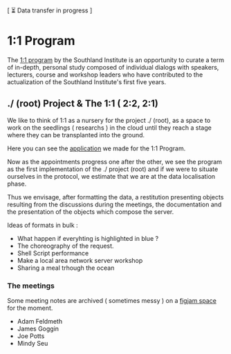[ ⏳ Data transfer in progress ]

# 1:1 Program

The [1:1 program](https://southland.institute/1_1.html) by the Southland Institute is an opportunity to curate a term of in-depth, personal study composed of individual dialogs with speakers, lecturers, course and workshop leaders who have contributed to the actualization of the Southland Institute's first five years.

## ./ (root) Project & The 1:1 ( 2:2, 2:1)

We like to think of 1:1 as a nursery for the project ./ (root), as a space to work on the seedlings ( researchs ) in the cloud until they reach a stage where they can be transplanted into the ground.

Here you can see the [application](root.cddwmpl.org) we made for the 1:1 Program.

Now as the appointments progress one after the other, we see the program as the first implementation of the ./ project (root) and if we were to situate ourselves in the protocol, we estimate that we are at the data localisation phase. 

Thus we envisage, after formatting the data, a restitution presenting objects resulting from the discussions during the meetings, the documentation and the presentation of the objects which compose the server. 

Ideas of formats in bulk : 

* What happen if everyhting is highlighted in blue ? 
* The choreography of the request.
* Shell Script performance
* Make a local area network server workshop 
* Sharing a meal trhough the ocean


### The meetings

Some meeting notes are archived ( sometimes messy ) on a [figjam space](https://www.figma.com/file/ahbbf5tnLJh5ZRJnHA9Tj5/.%2F-root-path?node-id=120%3A529) for the moment.

* Adam Feldmeth 
* James Goggin
* Joe Potts
* Mindy Seu 
